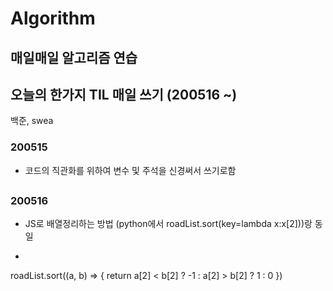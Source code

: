 # Algorithm
## 매일매일 알고리즘 연습
## 오늘의 한가지 TIL 매일 쓰기 (200516 ~)
백준, swea
### 200515
- 코드의 직관화를 위하여 변수 및 주석을 신경써서 쓰기로함

## <TIL>
### 200516
  - JS로 배열정리하는 방법 (python에서 roadList.sort(key=lambda x:x[2]))랑 동일
  - ```
  roadList.sort((a, b) => {
    return a[2] < b[2] ? -1 : a[2] > b[2] ? 1 : 0
  })
  ```
